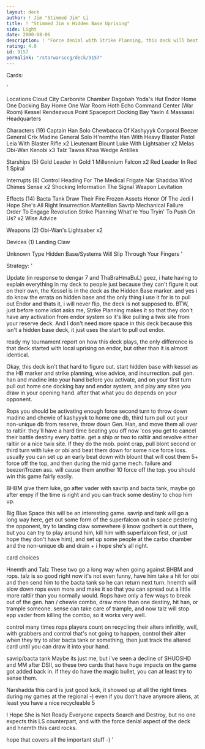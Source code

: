 ```yaml
---
layout: deck
author: ! Jim "Stimmed Jim" Li
title: ! "Stimmed Jim s Hidden Base Uprising"
side: Light
date: 2000-08-06
description: ! "Force denial with Strike Planning, this deck will beat rops most of the time, an older version of this went 3-0 at Bespin Regionals."
rating: 4.0
id: 9157
permalink: "/starwarsccg/deck/9157"
---
```

Cards: 

'


Locations
Cloud City Carbonite Chamber
Dagobah Yoda's Hut
Endor
Home One Docking Bay
Home One War Room
Hoth Echo Command Center (War Room)
Kessel
Rendezvous Point
Spaceport Docking Bay
Yavin 4 Massassi Headquarters

Characters (19)
Captain Han Solo
Chewbacca Of Kashyyyk
Corporal Beezer
General Crix Madine
General Solo
H'nemthe
Han With Heavy Blaster Pistol
Leia With Blaster Rifle  x2
Lieutenant Blount
Luke With Lightsaber  x2
Melas
Obi-Wan Kenobi	x3
Talz
Tawss Khaa
Wedge Antilles

Starships (5)
Gold Leader In Gold 1
Millennium Falcon  x2
Red Leader In Red 1
Spiral

Interrupts (8)
Control
Heading For The Medical Frigate
Nar Shaddaa Wind Chimes
Sense  x2
Shocking Information
The Signal
Weapon Levitation

Effects (14)
Bacta Tank
Draw Their Fire
Frozen Assets
Honor Of The Jedi
I Hope She's All Right
Insurrection
Mantellian Savrip
Mechanical Failure
Order To Engage
Revolution
Strike Planning
What're You Tryin' To Push On Us?  x2
Wise Advice

Weapons (2)
Obi-Wan's Lightsaber  x2

Devices (1)
Landing Claw

Unknown Type
Hidden Base/Systems Will Slip Through Your Fingers
'

Strategy: '

Update (in response to dengar 7 and ThaBraHmaBuL)
geez, i hate having to explain everything in my deck to people just because they can't figure it out on their own, the Kessel is in the deck as the Hidden Base marker.  and yes i do know the errata on hidden base and the only thing i use it for is to pull out Endor and thats it, i will never flip, the deck is not supposed to.  BTW, just before some idiot asks me, Strike Planning makes it so that they don't have any activation from endor system so it's like pulling a twix site from your reserve deck.  And I don't need more space in this deck because this isn't a hidden base deck, it just uses the start to pull out endor.

ready my tournament report on how this deck plays, the only difference is that deck started with local uprising on endor, but other than it is almost identical.


Okay, this deck isn't that hard to figure out.  start hidden base with kessel as the HB marker and strike planning, wise advice, and insurrection.  pull gen. han and madine into your hand before you activate, and on your first turn pull out home one docking bay and endor system, and play any sites you draw in your opening hand. after that what you do depends on your opponent.

Rops  you should be activating enough force second turn to throw down madine and chewie of kashyyyk to home one db, third turn pull out your non-unique db from reserve, throw down Gen. Han, and move them all over to raltiir.  they'll have a hard time beating you off now 'cos you get to cancel their battle destiny every battle.  get a ship or two to raltiir and revolve either raltiir or a nice twix site.  If they do the mob. point crap, pull blont second or third turn with luke or obi and beat them down for some nice force loss.  usually you can set up an early beat down with blount that will cost them 5+ force off the top, and then during the mid game mech. failure and beezer/frozen ass. will cause them another 10 force off the top.  you should win this game fairly easily.

BHBM  give them luke, go after vader with savrip and bacta tank, maybe go after empy if the time is right and you can track some destiny to chop him up.

Big Blue Space  this will be an interesting game.  savrip and tank will go a long way here, get out some form of the superfalcon out in space pestering the opponent, try to landing claw somewhere (i know godhert is out there, but you can try to play around him, kill him with superfalcon first, or just hope they don't have him), and set up some people at the carbo chamber and the non-unique db and drain + i hope she's all right.

card choices

Hnemth and Talz
These two go a long way when going against BHBM and rops.  talz is so good right now it's not even funny, have him take a hit for obi and then send him to the bacta tank so he can return next turn.	hnemth will slow down rops even more and make it so that you can spread out a little more raltiir than you normally would.  Rops have only a few ways to break out of the gen. han / chewie combo, draw more than one destiny, hit han, or trample someone.  sense can take care of trample, and now talz will stop epp vader from killing the combo, so it works very well.

control
many times rops players count on recycling their alters infinitly, well, with grabbers and control that's not going to happen, control their alter when they try to alter bacta tank or something, then just track the altered card until you can draw it into your hand.

savrip/bacta tank
Maybe its just me, but i've seen a decline of SHUOSHD and MM after DSII, so these two cards that have huge impacts on the game got added back in.  if they do have the magic bullet, you can at least try to sense them.

Narshadda
this card is just good luck, it showed up at all the right times during my games at the regional    -)    even if you don't have anymore aliens, at least you have a nice recycleable 5

I Hope She is Not Ready
Everyone expects Search and Destroy, but no one expects this LS counterpart, and with the force denial aspect of the deck and hnemth this card rocks.

hope that covers all the important stuff -)
'
